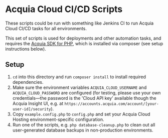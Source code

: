 # Acquia Cloud CI/CD Scripts

These scripts could be run with something like Jenkins CI to run Acquia Cloud CI/CD tasks for all environments.

This set of scripts is used for deployments and other automation tasks, and requires the [Acquia SDK for PHP](https://github.com/acquia/acquia-sdk-php), which is installed via composer (see setup instructions below).

## Setup

  1. `cd` into this directory and run `composer install` to install required dependencies.
  2. Make sure the environment variables `ACQUIA_CLOUD_USERNAME` and `ACQUIA_CLOUD_PASSWORD` are configured (for testing, please use your own credentials—the password is the 'Cloud API key' available though the Acquia Insight UI, e.g. at `https://accounts.acquia.com/account/[your-user-id]/security`).
  3. Copy `example.config.php` to `config.php` and set your Acquia Cloud Hosting environment-specific configuration.
  4. Run one of the scripts, e.g. `php database-cleanup.php` to clean out all user-generated database backups in non-production environments.
